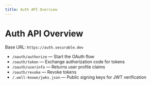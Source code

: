 ```yaml
---
title: Auth API Overview
---
```


# Auth API Overview

Base URL: `https://auth.securable.dev`

- `/oauth/authorize` — Start the OAuth flow
- `/oauth/token` — Exchange authorization code for tokens
- `/oauth/userinfo` — Returns user profile claims
- `/oauth/revoke` — Revoke tokens
- `/.well-known/jwks.json` — Public signing keys for JWT verification

